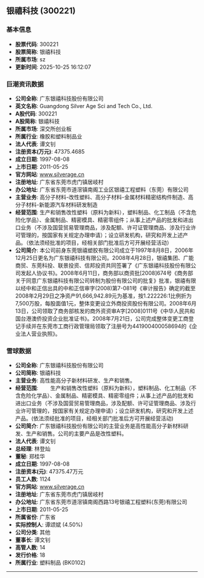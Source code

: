 ## 银禧科技 (300221)

### 基本信息

- **股票代码**: 300221
- **股票简称**: 银禧科技
- **所属市场**: sz
- **更新时间**: 2025-10-25 16:12:07

### 巨潮资讯数据

- **公司全称**: 广东银禧科技股份有限公司
- **英文名称**: Guangdong Silver Age Sci and Tech Co., Ltd.
- **A股代码**: 300221
- **A股简称**: 银禧科技
- **所属市场**: 深交所创业板
- **所属行业**: 橡胶和塑料制品业
- **法人代表**: 谭文钊
- **注册资本(万元)**: 47375.4685
- **成立日期**: 1997-08-08
- **上市日期**: 2011-05-25
- **官方网站**: www.silverage.cn
- **注册地址**: 广东省东莞市虎门镇居岐村
- **办公地址**: 广东省东莞市道滘镇南阁工业区银禧工程塑料（东莞）有限公司
- **主营业务**: 高分子材料-改性塑料、高分子材料-金属材料精密结构件制造、高分子材料-新能源汽车材料研发制造
- **经营范围**: 生产和销售改性塑料（原料为新料），塑料制品、化工制品（不含危险化学品）、金属制品、精密模具、精密零组件；从事上述产品的批发和进出口业务（不涉及国营贸易管理商品，涉及配额、许可证管理商品、涉及行业许可管理的，按国家有关规定办理申请）；设立研发机构，研究和开发上述产品。（依法须经批准的项目，经相关部门批准后方可开展经营活动）
- **公司简介**: 本公司前身东莞银禧塑胶有限公司成立于1997年8月8日，2006年12月25日更名为广东银禧科技有限公司。2008年4月28日，银禧集团、广能商贸、东莞科投、联景投资、信邦投资共同签署了《广东银禧科技股份有限公司发起人协议书》。2008年6月11日，商务部以商资批[2008]674号《商务部关于同意广东银禧科技有限公司转制为股份有限公司的批复》批准，银禧有限以经中和正信出具的中和正信审字(2008)第7-081号《审计报告》确定的截至2008年2月29日之净资产91,666,942.89元为基准，按1.222226:1比例折为7,500万股，每股面值1元，整体变更设立外商投资股份有限公司。2008年6月13日，公司领取了商务部核发的商外资资审A字[2008]0111号《中华人民共和国台港澳侨投资企业批准证书》。2008年7月21日，公司完成整体变更工商登记手续并在东莞市工商行政管理局领取了注册号为441900400058694的《企业法人营业执照》。

### 雪球数据

- **公司全称**: 广东银禧科技股份有限公司
- **公司简称**: 银禧科技
- **主营业务**: 高性能高分子新材料研发、生产和销售。
- **经营范围**: 　　生产和销售改性塑料（原料为新料），塑料制品、化工制品（不含危险化学品）、金属制品、精密模具、精密零组件；从事上述产品的批发和进出口业务（不涉及国营贸易管理商品，涉及配额、许可证管理商品、涉及行业许可管理的，按国家有关规定办理申请）；设立研发机构，研究和开发上述产品。(依法须经批准的项目，经相关部门批准后方可开展经营活动)
- **公司简介**: 广东银禧科技股份有限公司的主营业务是高性能高分子新材料研发、生产和销售。公司的主要产品是改性塑料。
- **法人代表**: 谭文钊
- **总经理**: 林登灿
- **董秘**: 郑桂华
- **成立日期**: 1997-08-08
- **注册资本(元)**: 47375.47万元
- **员工人数**: 1124
- **官方网站**: www.silverage.cn
- **注册地址**: 广东省东莞市虎门镇居岐村
- **办公地址**: 广东省东莞市道滘镇南阁西路13号银禧工程塑料(东莞)有限公司
- **上市日期**: 2011-05-25
- **所属省份**: 广东省
- **实际控制人**: 谭颂斌 (4.50%)
- **公司分类**: 其他
- **董事长**: 谭文钊
- **高管人数**: 14
- **发行价格**: 18
- **所属行业**: 塑料制品 (BK0102)

---